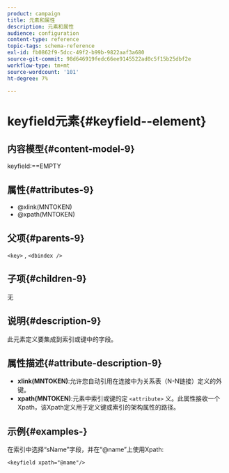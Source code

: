 ```yaml
---
product: campaign
title: 元素和属性
description: 元素和属性
audience: configuration
content-type: reference
topic-tags: schema-reference
exl-id: fb0862f9-5dcc-49f2-b99b-9822aaf3a680
source-git-commit: 98d646919fedc66ee9145522ad0c5f15b25dbf2e
workflow-type: tm+mt
source-wordcount: '101'
ht-degree: 7%

---
```


# keyfield元素{#keyfield--element}

## 内容模型{#content-model-9}

keyfield:==EMPTY

## 属性{#attributes-9}

* @xlink(MNTOKEN)
* @xpath(MNTOKEN)

## 父项{#parents-9}

`<key>`  ,  `<dbindex />`

## 子项{#children-9}

无

## 说明{#description-9}

此元素定义要集成到索引或键中的字段。

## 属性描述{#attribute-description-9}

* **xlink(MNTOKEN)**:允许您自动引用在连接中为关系表（N-N链接）定义的外键。
* **xpath(MNTOKEN)**:元素中索引或键的定 `<attribute>`  义。此属性接收一个Xpath，该Xpath定义用于定义键或索引的架构属性的路径。

## 示例{#examples-}

在索引中选择“sName”字段，并在“@name”上使用Xpath:

```
<keyfield xpath="@name"/>
```
